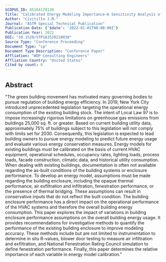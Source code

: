 ```yaml
---
SCOPUS_ID: 85164170130
Title: "Calibrated Energy Modeling Importance—A Sensitivity Analysis of Building Enclosure Performance Factors"
Author: "Civitillo J.M."
Journal: "ASTM Special Technical Publication"
Publication Date: {'$date': '2022-01-01T00:00:00Z'}
Publication Year: 2022
DOI: "10.1520/STP163520210030"
Source Type: "Conference Proceeding"
Document Type: "cp"
Document Type Description: "Conference Paper"
Affliation: "WDP Consulting Engineers"
Affliation Country: "United States"
Cited by count: 0
---
```


## Abstract
"The green building movement has motivated many governing bodies to pursue regulation of building energy efficiency. In 2019, New York City introduced unprecedented legislation targeting the operational energy consumption of the existing building stock. The intent of Local Law 97 is to impose increasingly rigorous limitations on greenhouse gas emissions from buildings 25,000 sq. ft. or greater. Based on current building utility data, approximately 75% of buildings subject to this legislation will not comply with limits set for 2030. Consequently, this legislation is expected to lead building owners to pursue energy modeling to predict future energy usage and evaluate various energy conservation measures. Energy models for existing buildings must be calibrated on the basis of current HVAC equipment, operational schedules, occupancy rates, lighting loads, process loads, facade construction, climatic data, and historical utility consumption. When dealing with existing buildings, documentation is often not available regarding the as-built conditions of the building systems or enclosure performance. To develop an energy model, assumptions must be made regarding the building enclosure, including the opaque thermal performance, air exfiltration and infiltration, fenestration performance, or the presence of thermal bridging. These assumptions can result in conservative inputs that do not reflect the built condition. The building enclosure performance has a direct impact on the operational performance of the HVAC systems and therefore the overall building energy consumption. This paper explores the impact of variations in building enclosure performance assumptions on the overall building energy usage. It provides recommendations for investigative methods to quantify the performance of the existing building enclosure to improve modeling accuracy. These methods include but are not limited to instrumentation to determine in situ R-values, blower door testing to measure air infiltration and exfiltration, and National Fenestration Rating Council simulation to define fenestration performance. Finally, this paper determines the relative importance of each variable in energy model calibration."
